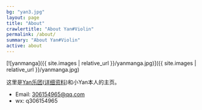 ```yaml
---
bg: "yan3.jpg"
layout: page
title: "About"
crawlertitle: "About Yan#Violin"
permalink: /about/
summary: "About Yan#Violin"
active: about
---
```


[![yanmanga]({{ site.images | relative_url }}/yanmanga.jpg)]({{ site.images | relative_url }}/yanmanga.jpg)

这里是[Yan乐团]({{site.url}}/violinsyan/)([详细资料]({{site.url}}/assets/download/ViolinsYan.pdf))和小Yan本人的主页。

- Email: 306154965@qq.com
- wx: q306154965
